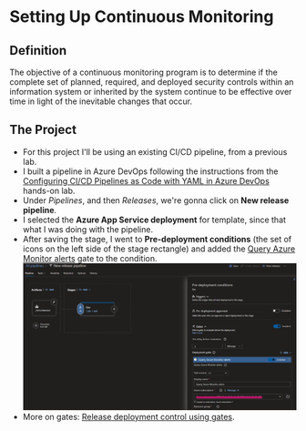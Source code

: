 # Setting Up Continuous Monitoring

## Definition

The objective of a continuous monitoring program is to determine if the complete set of planned, required, and deployed security controls within an information system or inherited by the system continue to be effective over time in light of the inevitable changes that occur.

## The Project

- For this project I'll be using an existing CI/CD pipeline, from a previous lab.
- I built a pipeline in Azure DevOps following the instructions from the [Configuring CI/CD Pipelines as Code with YAML in Azure DevOps](https://azuredevopslabs.com/labs/azuredevops/yaml/) hands-on lab.
- Under *Pipelines*, and then *Releases*, we're gonna click on **New release pipeline**.
- I selected the **Azure App Service deployment** for template, since that what I was doing with the pipeline.
- After saving the stage, I went to **Pre-deployment conditions** (the set of icons on the left side of the stage rectangle) and added the [Query Azure Monitor alerts](https://docs.microsoft.com/en-us/azure/devops/pipelines/tasks/utility/azure-monitor?view=azure-devops) gate to the condition.
![gate](project4_predeployment.png)
- More on gates: [Release deployment control using gates](https://docs.microsoft.com/en-us/azure/devops/pipelines/release/approvals/gates?view=azure-devops).
